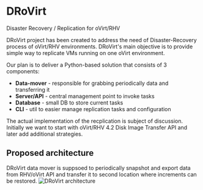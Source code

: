 # DRoVirt
Disaster Recovery / Replication for oVirt/RHV

DRoVirt project has been created to address the need of Disaster-Recovery process of oVirt/RHV environments.
DRoVirt's main objective is to provide simple way to replicate VMs running on one oVirt environment.

Our plan is to deliver a Python-based solution that consists of 3 components:

* **Data-mover** - responsible for grabbing periodically data and transferring it
* **Server/API** - central management point to invoke tasks
* **Database** - small DB to store current tasks
* **CLI** - util to easier manage replication tasks and configuration

The actual implementation of the recplication is subject of discussion. Initially we want to start with oVirt/RHV 4.2 Disk Image Transfer API and later add additional strategies.

## Proposed architecture

DRoVirt data mover is suppsoed to periodically snapshot and export data from RHV/oVirt API and transfer it to second location where increments can be restored.
![DRoVirt architecture](https://raw.githubusercontent.com/Storware/drovirt/master/img/DRoVirt-architecture.png)
